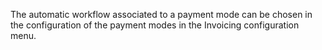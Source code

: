 The automatic workflow associated to a payment mode can be chosen in the
configuration of the payment modes in the Invoicing configuration menu.
